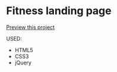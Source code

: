 # Fitness landing page
<a href="https://deivia.github.io/Fitness/">Preview this project</a>

USED:
   - HTML5
   - CSS3
   - jQuery
